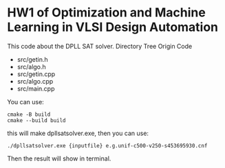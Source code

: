 # HW1 of Optimization and Machine Learning in VLSI Design Automation
This code about the DPLL SAT solver.
Directory Tree
Origin Code
 - src/getin.h
 - src/algo.h
 - src/getin.cpp
 - src/algo.cpp
 - src/main.cpp

You can use:
```
cmake -B build
cmake --build build
```
this will make dpllsatsolver.exe, then you can use:
```
./dpllsatsolver.exe {inputfile} e.g.unif-c500-v250-s453695930.cnf
```
Then the result will show in terminal.
